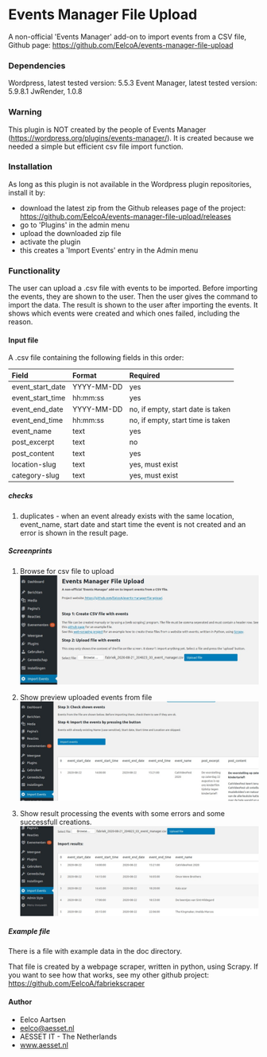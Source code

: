 # Events Manager File Upload

A non-official 'Events Manager' add-on to import events from a CSV file,
Github page: https://github.com/EelcoA/events-manager-file-upload

### Dependencies
Wordpress, latest tested version: 5.5.3
Event Manager, latest tested version: 5.9.8.1
JwRender, 1.0.8

### Warning
This plugin is NOT created by the people of Events Manager (https://wordpress.org/plugins/events-manager/). 
It is created because we needed a simple but efficient csv file import function.

### Installation
As long as this plugin is not available in the Wordpress plugin repositories, install it by:
 - download the latest zip from the Github releases page of the project: https://github.com/EelcoA/events-manager-file-upload/releases 
 - go to 'Plugins' in the admin menu
 - upload the downloaded zip file
 - activate the plugin
 - this creates a 'Import Events' entry in the Admin menu
 
### Functionality
The user can upload a .csv file with events to be imported. Before importing the events, 
they are shown to the user. Then the user gives the command to import the data. 
The result is shown to the user after importing the events. It shows which events were
created and which ones failed, including the reason.

#### Input file
A .csv file containing the following fields in this order:

Field             | Format      | Required     |
| :---------------- | :---------- | :----------- |
| event_start_date  | YYYY-MM-DD  |  yes   |
| event_start_time  | hh:mm:ss    |  yes   |
| event_end_date    | YYYY-MM-DD  |  no, if empty, start date is taken |
| event_end_time    | hh:mm:ss    |  no, if empty, start time is taken |
| event_name        | text        |  yes   |
| post_excerpt      | text        |  no    |
| post_content      | text        |  yes   |
| location-slug     | text        |  yes, must exist   | 
| category-slug     | text        |  yes, must exist  |

##### checks
1) duplicates - when an event already exists with the same location, event_name, start date and start time the event is 
not created and an error is shown in the result page.

##### Screenprints

1) Browse for csv file to upload
![alt text](doc/img/events-manager-file-upload-img01_browse_for_csv_file.jpg)

2) Show preview uploaded events from file
![alt text](doc/img/events-manager-file-upload-img02_preview_uploaded_events_file.jpg)

3) Show result processing the events with some errors and some successfull creations.
![alt text](doc/img/events-manager-file-upload-img03_result_processing_with_some_errors.jpg)

##### Example file
There is a file with example data in the doc directory.

That file is created by a webpage scraper, written in python, using Scrapy. If you want to see how that works, see my other github project: https://github.com/EelcoA/fabriekscraper

    
#### Author
- Eelco Aartsen
- eelco@aesset.nl
- AESSET IT - The Netherlands
- www.aesset.nl



